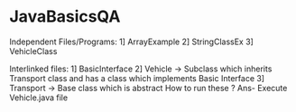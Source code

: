 # JavaBasicsQA

Independent Files/Programs:
	1] ArrayExample
	2] StringClassEx
	3] VehicleClass

Interlinked files:
	1] BasicInterface
	2] Vehicle   -> Subclass which inherits Transport class and has a class which implements Basic Interface
	3] Transport -> Base class which is abstract
	How to run these ?
	Ans- Execute Vehicle.java file
	